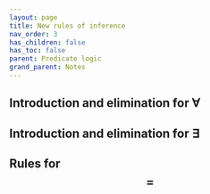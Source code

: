 ```yaml
---
layout: page
title: New rules of inference
nav_order: 3
has_children: false
has_toc: false
parent: Predicate logic
grand_parent: Notes
---
```


## Introduction and elimination for $\forall$

## Introduction and elimination for $\exists$

## Rules for $$=$$ 
